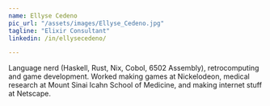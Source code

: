 ```yaml
---
name: Ellyse Cedeno
pic_url: "/assets/images/Ellyse_Cedeno.jpg"
tagline: "Elixir Consultant"
linkedin: /in/ellysecedeno/

---
```

Language nerd (Haskell, Rust, Nix, Cobol, 6502 Assembly), retrocomputing and game development. Worked making games at Nickelodeon, medical research at Mount Sinai Icahn School of Medicine, and making internet stuff at Netscape.
